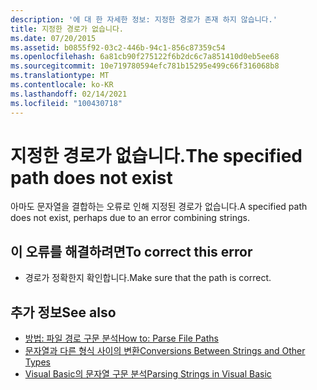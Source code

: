 ```yaml
---
description: '에 대 한 자세한 정보: 지정한 경로가 존재 하지 않습니다.'
title: 지정한 경로가 없습니다.
ms.date: 07/20/2015
ms.assetid: b0855f92-03c2-446b-94c1-856c87359c54
ms.openlocfilehash: 6a81cb90f275122f6b2dc6c7a851410d0eb5ee68
ms.sourcegitcommit: 10e719780594efc781b15295e499c66f316068b8
ms.translationtype: MT
ms.contentlocale: ko-KR
ms.lasthandoff: 02/14/2021
ms.locfileid: "100430718"
---
```

# <a name="the-specified-path-does-not-exist"></a><span data-ttu-id="00504-103">지정한 경로가 없습니다.</span><span class="sxs-lookup"><span data-stu-id="00504-103">The specified path does not exist</span></span>

<span data-ttu-id="00504-104">아마도 문자열을 결합하는 오류로 인해 지정된 경로가 없습니다.</span><span class="sxs-lookup"><span data-stu-id="00504-104">A specified path does not exist, perhaps due to an error combining strings.</span></span>  
  
## <a name="to-correct-this-error"></a><span data-ttu-id="00504-105">이 오류를 해결하려면</span><span class="sxs-lookup"><span data-stu-id="00504-105">To correct this error</span></span>  
  
- <span data-ttu-id="00504-106">경로가 정확한지 확인합니다.</span><span class="sxs-lookup"><span data-stu-id="00504-106">Make sure that the path is correct.</span></span>  
  
## <a name="see-also"></a><span data-ttu-id="00504-107">추가 정보</span><span class="sxs-lookup"><span data-stu-id="00504-107">See also</span></span>

- [<span data-ttu-id="00504-108">방법: 파일 경로 구문 분석</span><span class="sxs-lookup"><span data-stu-id="00504-108">How to: Parse File Paths</span></span>](../developing-apps/programming/drives-directories-files/how-to-parse-file-paths.md)
- [<span data-ttu-id="00504-109">문자열과 다른 형식 사이의 변환</span><span class="sxs-lookup"><span data-stu-id="00504-109">Conversions Between Strings and Other Types</span></span>](../programming-guide/language-features/data-types/conversions-between-strings-and-other-types.md)
- <span data-ttu-id="00504-110">[Visual Basic의 문자열 구문 분석](/previous-versions/visualstudio/visual-studio-2010/ms235224(v=vs.100))</span><span class="sxs-lookup"><span data-stu-id="00504-110">[Parsing Strings in Visual Basic](/previous-versions/visualstudio/visual-studio-2010/ms235224(v=vs.100))</span></span>
